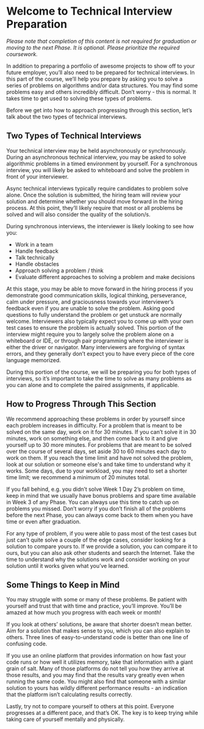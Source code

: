 # Welcome to Technical Interview Preparation

_Please note that completion of this content is not required for graduation or moving to the next Phase. It is optional. Please prioritize the required coursework._

In addition to preparing a portfolio of awesome projects to show off to your future employer, you’ll also need to be prepared for technical interviews. In this part of the course, we’ll help you prepare by asking you to solve a series of problems on algorithms and/or data structures. You may find some problems easy and others incredibly difficult. Don’t worry - this is normal. It takes time to get used to solving these types of problems.

Before we get into how to approach progressing through this section, let’s talk about the two types of technical interviews.

## Two Types of Technical Interviews

Your technical interview may be held asynchronously or synchronously. During an asynchronous technical interview, you may be asked to solve algorithmic problems in a timed environment by yourself. For a synchronous interview, you will likely be asked to whiteboard and solve the problem in front of your interviewer.

Async technical interviews typically require candidates to problem solve alone. Once the solution is submitted, the hiring team will review your solution and determine whether you should move forward in the hiring process. At this point, they’ll likely require that most or all problems be solved and will also consider the quality of the solution/s.

During synchronous interviews, the interviewer is likely looking to see how you:

- Work in a team
- Handle feedback
- Talk technically
- Handle obstacles
- Approach solving a problem / think
- Evaluate different approaches to solving a problem and make decisions

At this stage, you may be able to move forward in the hiring process if you demonstrate good communication skills, logical thinking, perseverance, calm under pressure, and graciousness towards your interviewer’s feedback even if you are unable to solve the problem. Asking good questions to fully understand the problem or get unstuck are normally welcome. Interviewers also typically expect you to come up with your own test cases to ensure the problem is actually solved. This portion of the interview might require you to largely solve the problem alone on a whiteboard or IDE, or through pair programming where the interviewer is either the driver or navigator. Many interviewers are forgiving of syntax errors, and they generally don’t expect you to have every piece of the core language memorized.

During this portion of the course, we will be preparing you for both types of interviews, so it’s important to take the time to solve as many problems as you can alone and to complete the paired assignments, if applicable.

## How to Progress Through This Section

We recommend approaching these problems in order by yourself since each problem increases in difficulty. For a problem that is meant to be solved on the same day, work on it for 30 minutes. If you can’t solve it in 30 minutes, work on something else, and then come back to it and give yourself up to 30 more minutes. For problems that are meant to be solved over the course of several days, set aside 30 to 60 minutes each day to work on them. If you reach the time limit and have not solved the problem, look at our solution or someone else's and take time to understand why it works. Some days, due to your workload, you may need to set a shorter time limit; we recommend a minimum of 20 minutes total.

If you fall behind, e.g. you didn’t solve Week 1 Day 2’s problem on time, keep in mind that we usually have bonus problems and spare time available in Week 3 of any Phase. You can always use this time to catch up on problems you missed. Don’t worry if you don’t finish all of the problems before the next Phase, you can always come back to them when you have time or even after graduation.

For any type of problem, if you were able to pass most of the test cases but just can’t quite solve a couple of the edge cases, consider looking for a solution to compare yours to. If we provide a solution, you can compare it to ours, but you can also ask other students and search the Internet. Take the time to understand why the solutions work and consider working on your solution until it works given what you’ve learned.

## Some Things to Keep in Mind

You may struggle with some or many of these problems. Be patient with yourself and trust that with time and practice, you’ll improve. You’ll be amazed at how much you progress with each week or month!

If you look at others’ solutions, be aware that shorter doesn’t mean better. Aim for a solution that makes sense to you, which you can also explain to others. Three lines of easy-to-understand code is better than one line of confusing code.

If you use an online platform that provides information on how fast your code runs or how well it utilizes memory, take that information with a giant grain of salt. Many of those platforms do not tell you how they arrive at those results, and you may find that the results vary greatly even when running the same code. You might also find that someone with a similar solution to yours has wildly different performance results - an indication that the platform isn’t calculating results correctly.

Lastly, try not to compare yourself to others at this point. Everyone progresses at a different pace, and that’s OK. The key is to keep trying while taking care of yourself mentally and physically.
